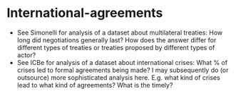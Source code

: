# International-agreements
 
* See Simonelli for analysis of a dataset about multilateral treaties: How long did negotiations generally last? How does the answer differ for different types of treaties or treaties proposed by different types of actor?
* See ICBe for analysis of a dataset about international crises: What % of crises led to formal agreements being made? I may subsequently do (or outsource) more sophisticated analysis here. E.g. what kind of crises lead to what kind of agreements? What is the timely?